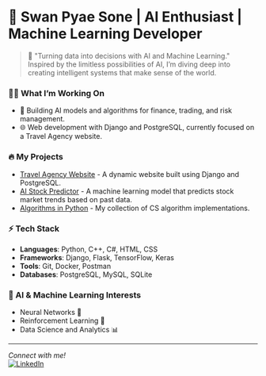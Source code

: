 # 👾 Swan Pyae Sone | AI Enthusiast | Machine Learning Developer




> 🚀 "Turning data into decisions with AI and Machine Learning."  
> Inspired by the limitless possibilities of AI, I’m diving deep into creating intelligent systems that make sense of the world.

### 👨‍💻 What I’m Working On
- 🔬 Building AI models and algorithms for finance, trading, and risk management.
- 🌐 Web development with Django and PostgreSQL, currently focused on a Travel Agency website.

### 🔥 My Projects
- [Travel Agency Website](https://github.com/swanpyaesone26/Travel-Agency-Website) - A dynamic website built using Django and PostgreSQL.
- [AI Stock Predictor](#) - A machine learning model that predicts stock market trends based on past data.
- [Algorithms in Python](https://github.com/swanpyaesone26/Algorithms-of-Box-and-Wisker-Plot) - My collection of CS algorithm implementations.

### ⚡ Tech Stack
- **Languages**: Python, C++, C#, HTML, CSS
- **Frameworks**: Django, Flask, TensorFlow, Keras
- **Tools**: Git, Docker, Postman
- **Databases**: PostgreSQL, MySQL, SQLite

### 🔮 AI & Machine Learning Interests
- Neural Networks 🧠
- Reinforcement Learning 🔄
- Data Science and Analytics 📊

---
_Connect with me!_  
[![LinkedIn](https://img.shields.io/badge/LinkedIn-blue?style=for-the-badge&logo=linkedin)](https://linkedin.com/in/swan-pyae-sone-4875429b)
